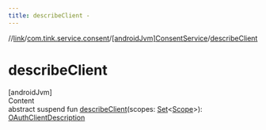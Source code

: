 ```yaml
---
title: describeClient -
---
```

//[link](../../index.md)/[com.tink.service.consent](../index.md)/[[androidJvm]ConsentService](index.md)/[describeClient](describe-client.md)



# describeClient  
[androidJvm]  
Content  
abstract suspend fun [describeClient](describe-client.md)(scopes: [Set](https://kotlinlang.org/api/latest/jvm/stdlib/kotlin.collections/-set/index.html)<[Scope](../../com.tink.model.user/[android-jvm]-scope/index.md)>): [OAuthClientDescription](../../com.tink.model.consent/[android-jvm]-o-auth-client-description/index.md)  



